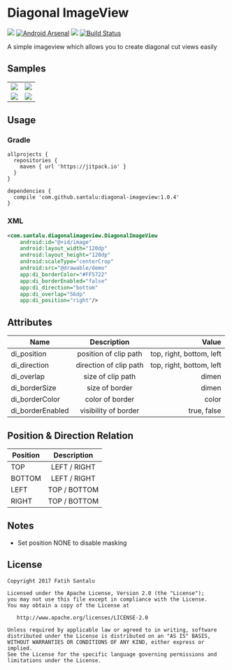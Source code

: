# Diagonal ImageView

[![](https://jitpack.io/v/santalu/diagonal-imageview.svg)](https://jitpack.io/#santalu/diagonal-imageview) [![Android Arsenal](https://img.shields.io/badge/Android%20Arsenal-Diagonal%20ImageView-brightgreen.svg?style=flat)](https://android-arsenal.com/details/1/6040) [![](https://img.shields.io/badge/AndroidWeekly-%23278-blue.svg)](http://androidweekly.net/issues/issue-278) [![Build Status](https://travis-ci.org/santalu/diagonal-imageview.svg?branch=master)](https://travis-ci.org/santalu/diagonal-imageview)

A simple imageview which allows you to create diagonal cut views easily

## Samples

<table >
  <tr>
    <td align="left"><img src="https://github.com/santalu/diagonal-imageview/blob/master/screens/rv.png"/></td>
    <td align="right"><img src="https://github.com/santalu/diagonal-imageview/blob/master/screens/cv.png"/></td>
  </tr>
  <tr>
    <td align="left"><img src="https://github.com/santalu/diagonal-imageview/blob/master/screens/gl.png"/></td>
    <td align="right"><img src="https://github.com/santalu/diagonal-imageview/blob/master/screens/ct.png"/></td>
  </tr>
</table>

## Usage

### Gradle
```
allprojects {
  repositories {
    maven { url 'https://jitpack.io' }
  }
}
```
```
dependencies {
  compile 'com.github.santalu:diagonal-imageview:1.0.4'
}
```

### XML
```xml
<com.santalu.diagonalimageview.DiagonalImageView
    android:id="@+id/image"
    android:layout_width="120dp"
    android:layout_height="120dp"
    android:scaleType="centerCrop"
    android:src="@drawable/demo"
    app:di_borderColor="#FF5722"
    app:di_borderEnabled="false"
    app:di_direction="bottom"
    app:di_overlap="56dp"
    app:di_position="right"/>
```

## Attributes

| Name        | Description           | Value  |
| ------------- |:-------------:| -----:|
| di_position      | position of clip path | top, right, bottom, left |
| di_direction     | direction of clip path      | top, right, bottom, left |
| di_overlap | size of clip path      |   dimen |
| di_borderSize | size of border      |   dimen |
| di_borderColor | color of border      |   color |
| di_borderEnabled | visibility of border      |   true, false |

## Position & Direction Relation

| Position        | Description           | 
| ------------- |:-------------:|
| TOP      | LEFT /  RIGHT | 
| BOTTOM     | LEFT /  RIGHT    | 
| LEFT | TOP  /  BOTTOM     |   
| RIGHT | TOP  /  BOTTOM     |  

## Notes

* Set position NONE to disable masking

## License
```
Copyright 2017 Fatih Santalu

Licensed under the Apache License, Version 2.0 (the "License");
you may not use this file except in compliance with the License.
You may obtain a copy of the License at

   http://www.apache.org/licenses/LICENSE-2.0

Unless required by applicable law or agreed to in writing, software
distributed under the License is distributed on an "AS IS" BASIS,
WITHOUT WARRANTIES OR CONDITIONS OF ANY KIND, either express or implied.
See the License for the specific language governing permissions and
limitations under the License.
```





